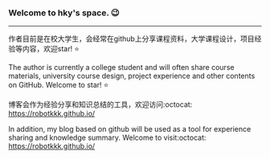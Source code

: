 
### Welcome to hky's space. :wink:

---

作者目前是在校大学生，会经常在github上分享课程资料，大学课程设计，项目经验等内容，欢迎star! :star:

The author is currently a college student and will often share course materials, university course design, project experience and other contents on GitHub. Welcome to star! :star:

博客会作为经验分享和知识总结的工具，欢迎访问:octocat: https://robotkkk.github.io/ 

In addition, my blog based on github will be used as a tool for experience sharing and knowledge summary. Welcome to visit:octocat: https://robotkkk.github.io/ 

